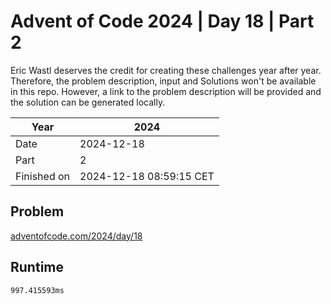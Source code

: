 # Advent of Code 2024 | Day 18 | Part 2

Eric Wastl deserves the credit for creating these challenges year after year. Therefore, the problem description, input and Solutions won't be available in this repo.
However, a link to the problem description will be provided and the solution can be generated locally.

| Year        | 2024                    |
|-------------|-------------------------|
| Date        | 2024-12-18              |
| Part        | 2                       |
| Finished on | 2024-12-18 08:59:15 CET |

## Problem

[adventofcode.com/2024/day/18](https://adventofcode.com/2024/day/18)

## Runtime

```
997.415593ms
```
